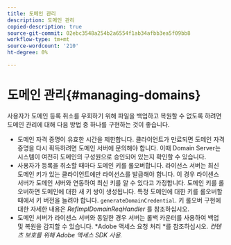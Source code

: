 ```yaml
---
title: 도메인 관리
description: 도메인 관리
copied-description: true
source-git-commit: 02ebc3548a254b2a6554f1ab34afbb3ea5f09bb8
workflow-type: tm+mt
source-wordcount: '210'
ht-degree: 0%

---
```


# 도메인 관리{#managing-domains}

사용자가 도메인 등록 취소를 우회하기 위해 파일을 백업하고 복원할 수 없도록 하려면 도메인 관리에 대해 다음 방법 중 하나를 구현하는 것이 좋습니다.

* 도메인 자격 증명이 유효한 시간을 제한합니다. 클라이언트가 만료되면 도메인 자격 증명을 다시 획득하려면 도메인 서버에 문의해야 합니다. 이때 Domain Server는 시스템이 여전히 도메인의 구성원으로 승인되어 있는지 확인할 수 있습니다.
* 사용자가 등록을 취소할 때마다 도메인 키를 롤오버합니다. 라이선스 서버는 최신 도메인 키가 있는 클라이언트에만 라이선스를 발급해야 합니다. 이 경우 라이센스 서버가 도메인 서버와 연동하여 최신 키를 알 수 있다고 가정합니다. 도메인 키를 롤오버하면 도메인에 대한 새 키 쌍이 생성됩니다. 특정 도메인에 대한 키를 롤오버할 때에서 키 버전을 늘려야 합니다. `generateDomainCredential`. 키 롤오버 구현에 대한 자세한 내용은 *RefImplDomainReqHandler* 를 참조하십시오.
* 도메인 서버가 라이센스 서버와 동일한 경우 서버는 롤백 카운터를 사용하여 백업 및 복원을 감지할 수 있습니다. *Adobe 액세스 요청 처리 *를 참조하십시오. *컨텐츠 보호를 위해 Adobe 액세스 SDK 사용.*
